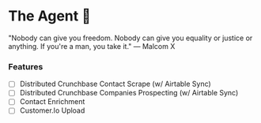 # The Agent 🥷
"Nobody can give you freedom. Nobody can give you equality or justice or anything. If you're a man, you take it." — Malcom X

### Features
- [ ] Distributed Crunchbase Contact Scrape (w/ Airtable Sync)
- [ ] Distributed Crunchbase Companies Prospecting (w/ Airtable Sync)
- [ ] Contact Enrichment
- [ ] Customer.Io Upload